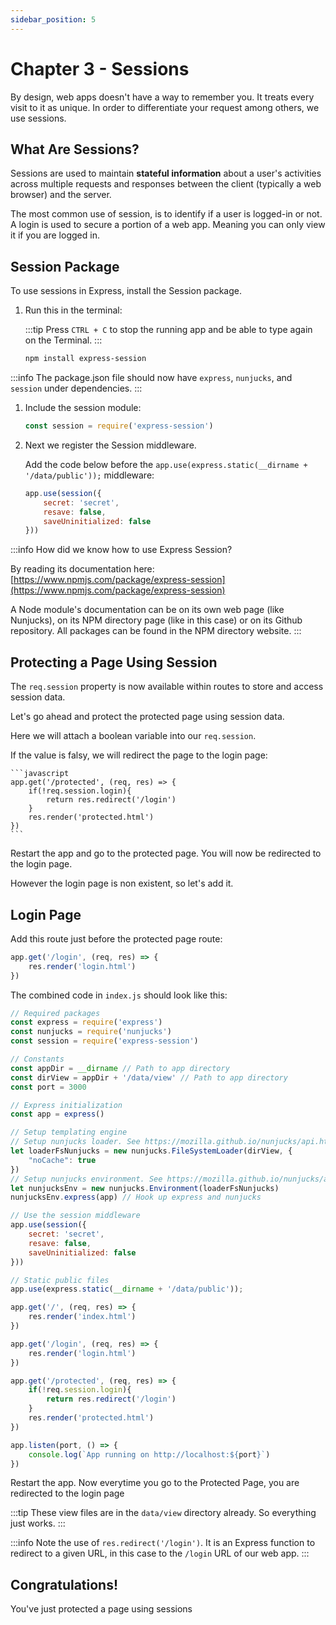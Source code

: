 ```yaml
---
sidebar_position: 5
---
```


# Chapter 3 - Sessions

By design, web apps doesn't have a way to remember you. It treats every visit to it as unique. In order to differentiate your request among others, we use sessions.

## What Are Sessions?
Sessions are used to maintain **stateful information** about a user's activities across multiple requests and responses between the client (typically a web browser) and the server.

The most common use of session, is to identify if a user is logged-in or not. A login is used to secure a portion of a web app. Meaning you can only view it if you are logged in.

## Session Package

To use sessions in Express, install the Session package.

1. Run this in the terminal:

    :::tip
    Press `CTRL + C` to stop the running app and be able to type again on the Terminal.
    :::
    ```bash
    npm install express-session
    ```

:::info
The package.json file should now have `express`, `nunjucks`, and `session` under dependencies.
:::

1. Include the session module:

    ```javascript
    const session = require('express-session')
    ```

1. Next we register the Session middleware. 

    Add the code below before the `app.use(express.static(__dirname + '/data/public'));` middleware:

    ```javascript
    app.use(session({
        secret: 'secret',
        resave: false,
        saveUninitialized: false
    }))
    ```
:::info
How did we know how to use Express Session?

By reading its documentation here: [https://www.npmjs.com/package/express-session](https://www.npmjs.com/package/express-session)

A Node module's documentation can be on its own web page (like Nunjucks), on its NPM directory page (like in this case) or on its Github repository. All packages can be found in the NPM directory website. 
:::

## Protecting a Page Using Session

The `req.session` property is now available within routes to store and access session data.

Let's go ahead and protect the protected page using session data. 

Here we will attach a boolean variable into our `req.session`.

If the value is falsy, we will redirect the page to the login page:

    ```javascript
    app.get('/protected', (req, res) => {
        if(!req.session.login){
            return res.redirect('/login')
        }
        res.render('protected.html')
    })
    ```

Restart the app and go to the protected page. You will now be redirected to the login page. 

However the login page is non existent, so let's add it. 

## Login Page

Add this route just before the protected page route:

```javascript
app.get('/login', (req, res) => {
    res.render('login.html')
})
```

The combined code in `index.js` should look like this:
```javascript
// Required packages
const express = require('express')
const nunjucks = require('nunjucks')
const session = require('express-session')

// Constants
const appDir = __dirname // Path to app directory
const dirView = appDir + '/data/view' // Path to app directory
const port = 3000

// Express initialization
const app = express()

// Setup templating engine
// Setup nunjucks loader. See https://mozilla.github.io/nunjucks/api.html#loader
let loaderFsNunjucks = new nunjucks.FileSystemLoader(dirView, {
    "noCache": true
})
// Setup nunjucks environment. See https://mozilla.github.io/nunjucks/api.html#environment
let nunjucksEnv = new nunjucks.Environment(loaderFsNunjucks)
nunjucksEnv.express(app) // Hook up express and nunjucks

// Use the session middleware
app.use(session({
    secret: 'secret',
    resave: false,
    saveUninitialized: false
}))

// Static public files
app.use(express.static(__dirname + '/data/public'));

app.get('/', (req, res) => {
    res.render('index.html')
})

app.get('/login', (req, res) => {
    res.render('login.html')
})

app.get('/protected', (req, res) => {
    if(!req.session.login){
        return res.redirect('/login')
    }
    res.render('protected.html')
})

app.listen(port, () => {
    console.log(`App running on http://localhost:${port}`)
})
```

Restart the app. Now everytime you go to the Protected Page, you are redirected to the login page

:::tip
These view files are in the `data/view` directory already. So everything just works.
:::

:::info
Note the use of `res.redirect('/login')`. It is an Express function to redirect to a given URL, in this case to the `/login` URL of our web app.
:::

## Congratulations!

You've just protected a page using sessions


